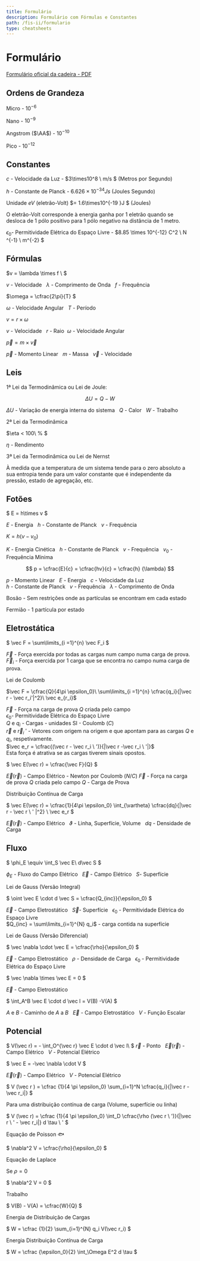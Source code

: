```yaml
---
title: Formulário
description: Formulário com Fórmulas e Constantes
path: /fis-ii/formulario
type: cheatsheets
---
```


# Formulário

[Formulário oficial da cadeira - PDF](https://drive.google.com/file/d/1Ouk2xSUb-f50SnUSC4HWQzAzfl825A_J/view?usp=sharing)

## Ordens de Grandeza

Micro - $10^{-6}$

Nano - $10^{-9}$

Angstrom ($\AA$) - $10^{-10}$

Pico - $10^{-12}$

## Constantes

$c$ - Velocidade da Luz - $3\times10^8 \ m/s $ (Metros por Segundo)

$h$ - Constante de Planck - $6.626\times10^{-34} J s$ (Joules Segundo)

Unidade $eV$ (eletrão-Volt) $= 1.6\times10^{-19 }J $ (Joules)

O eletrão-Volt corresponde à energia ganha por 1 eletrão quando se desloca de 1 pólo positivo para 1 pólo negativo na distância de 1 metro.

$\epsilon_0$- Permitividade Elétrica do Espaço Livre - $8.85 \times 10^{-12} C^2 \ N ^{-1} \ m^{-2} $

## Fórmulas

$v = \lambda \times f \ $

$v$ - Velocidade $\ \ \lambda$ - Comprimento de Onda $\ \ f$ - Frequência

$\omega = \cfrac{2\pi}{T} $

$\omega$ - Velocidade Angular $\ \ T$ - Período

$v = r\times \omega$

$v$ - Velocidade $\ \ r$ - Raio$\ \ \omega$ - Velocidade Angular

$\vec{p} = m\times \vec{v}$

$\vec{p}$ - Momento Linear $\ \ m$ - Massa $\ \ \vec{v}$ - Velocidade

## Leis

1ª Lei da Termodinâmica ou Lei de Joule:

$$ \Delta U = Q - W $$

$\Delta U$ - Variação de energia interna do sistema
$\ \ Q$ - Calor $\ \ W$ - Trabalho

2ª Lei da Termodinâmica

$\eta < 100\ \% $

$\eta$ - Rendimento

3ª Lei da Termodinâmica ou Lei de Nernst

À medida que a temperatura de um sistema tende para o zero absoluto a sua entropia tende para um valor constante que é independente da pressão, estado de agregação, etc.

## Fotões

$
E = h\times v
$

$E$ - Energia $\ \ h$ - Constante de Planck $\ \ v$ - Frequência

$K =  h(v-v_0)$

$K$ - Energia Cinética $\ \ h$ - Constante de Planck $\ \ v$ - Frequência $\ \ v_0$ - Frequência Mínima

$$ p = \cfrac{E}{c} = \cfrac{hv}{c} = \cfrac{h} {\lambda} $$

$p$ - Momento Linear $\ \ E$ - Energia $\ \ c$ - Velocidade da Luz \
$h$ - Constante de Planck $\ \ v$ - Frequência $\ \ \lambda$ - Comprimento de Onda

Bosão - Sem restrições onde as partículas se encontram em cada estado

Fermião - 1 partícula por estado

## Eletrostática

$
\vec F = \sum\limits_{i =1}^{n} \vec F_i
$

$\vec F$ - Força exercida por todas as cargas num campo numa carga de prova.\
$\vec F_i$ - Força exercida por 1 carga que se encontra no campo numa carga de prova.

Lei de Coulomb

$\vec F = \cfrac{Q}{4\pi \epsilon_0}\ \sum\limits_{i =1}^{n} \cfrac{q_i}{|\vec r - \vec r_i'|^2}\ \vec e_{r_i}$

$\vec F$ - Força na carga de prova $Q$ criada pelo campo\
$\epsilon_0$- Permitividade Elétrica do Espaço Livre\
$Q$ e$\ q_i$ - Cargas - unidades SI - Coulomb ($C$)\
$\vec r$ e $\vec r_i \ '$ - Vetores com origem na origem e que apontam para as cargas $Q$ e $q_i$, respetivamente.\
$\vec e_r = \cfrac{(\vec r - \vec r_i \ ')}{|\vec r -\vec r_i \ '|}$\
Esta força é atrativa se as cargas tiverem sinais opostos.

$
\vec E(\vec r) = \cfrac{\vec F}{Q}
$

$\vec E(\vec r)$ - Campo Elétrico - Newton por Coulomb ($N/C$)
$\vec F$ - Força na carga de prova $Q$ criada pelo campo
$Q$ - Carga de Prova

Distribuição Contínua de Carga

$
\vec E(\vec r) = \cfrac{1}{4\pi \epsilon_0} \int_{\vartheta} \cfrac{dq}{|\vec r - \vec r \ ' |^2} \ \vec e_r
$

$\vec E(\vec r)$ - Campo Elétrico $\  \ \vartheta$ - Linha, Superfície, Volume
$\ \ dq$ - Densidade de Carga

## Fluxo

$
\phi_E \equiv \int_S \vec E\ d\vec S
$

$\phi_E$ - Fluxo do Campo Elétrico $\ \ \vec E$ - Campo Elétrico $\ \ S$- Superfície

Lei de Gauss (Versão Integral)

$
\oint \vec E \cdot d \vec S = \cfrac{Q_{inc}}{\epsilon_0}
$

$\vec E$ - Campo Eletrostático $\ \ \vec S$- Superfície $\ \ \epsilon_0$ - Permitividade Elétrica do Espaço Livre\
$Q_{inc} = \sum\limits_{i=1}^{N} q_i$ - carga contida na superfície

Lei de Gauss (Versão Diferencial)

$
\vec \nabla \cdot \vec E = \cfrac{\rho}{\epsilon_0}
$

$\vec E$ - Campo Eletrostático $\ \ \rho$ - Densidade de Carga $\ \ \epsilon_0$ - Permitividade Elétrica do Espaço Livre

$
\vec \nabla \times \vec E = 0
$

$\vec E$ - Campo Eletrostático

$
\int_A^B \vec E \cdot d \vec l = V(B) -V(A)
$

$A$ e $B$ - Caminho de $A$ a $B$
$\ \ \vec E$ - Campo Eletrostático
$\ \ V$ - Função Escalar

## Potencial

$
V(\vec r) = - \int_O^{\vec r} \vec E \cdot d \vec l\\
$
$\vec r$ - Ponto
$\ \ \vec E(\vec r)$ - Campo Elétrico
$\ \ V$ - Potencial Elétrico

$
\vec E = -\vec \nabla \cdot V
$

$\vec E(\vec r)$ - Campo Elétrico
$\ \ V$ - Potencial Elétrico

$
V (\vec r ) = \cfrac {1}{4 \pi \epsilon_0} \sum_{i=1}^N \cfrac{q_i}{|\vec r - \vec r_i|}
$

Para uma distribuição contínua de carga (Volume, superfície ou linha)

$
V (\vec r) = \cfrac {1}{4 \pi \epsilon_0} \int_D \cfrac{\rho (\vec r \ ')}{|\vec r \ ' - \vec r_i|} d \tau \ '
$

Equação de Poisson 🐟

$
\nabla^2 V = \cfrac{\rho}{\epsilon_0}
$

Equação de Laplace

Se $\rho = 0$

$
\nabla^2 V = 0
$

Trabalho

$
V(B) - V(A) = \cfrac{W}{Q}
$

Energia de Distribuição de Cargas

$
W = \cfrac {1}{2} \sum_{i=1}^{N} q_i V(\vec r_i)
$

Energia Distribuição Contínua de Carga

$
W = \cfrac {\epsilon_0}{2} \int_\Omega E^2 d \tau
$
